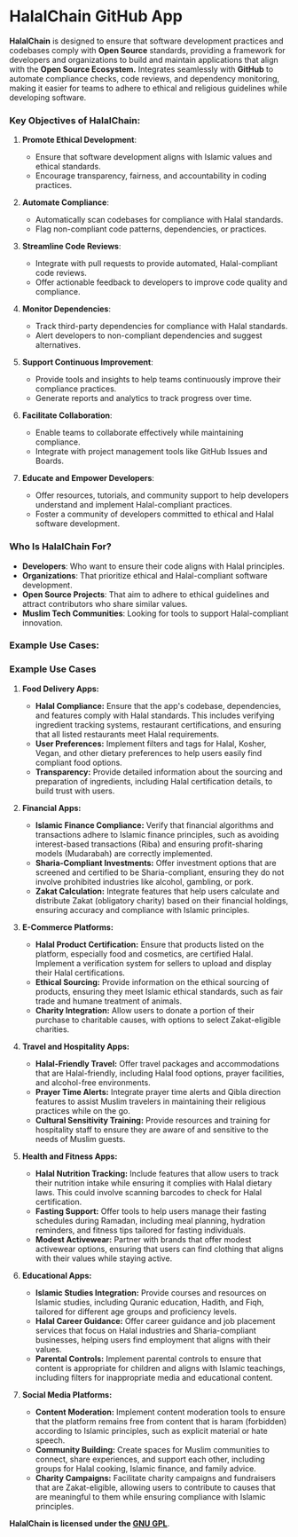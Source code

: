 # HalalChain GitHub App

**HalalChain** is designed to ensure that software development practices and codebases comply with **Open Source** standards, providing a framework for developers and organizations to build and maintain applications that align with the **Open Source Ecosystem.** Integrates seamlessly with **GitHub** to automate compliance checks, code reviews, and dependency monitoring, making it easier for teams to adhere to ethical and religious guidelines while developing software.

### Key Objectives of HalalChain:
1. **Promote Ethical Development**:
   - Ensure that software development aligns with Islamic values and ethical standards.
   - Encourage transparency, fairness, and accountability in coding practices.

2. **Automate Compliance**:
   - Automatically scan codebases for compliance with Halal standards.
   - Flag non-compliant code patterns, dependencies, or practices.

3. **Streamline Code Reviews**:
   - Integrate with pull requests to provide automated, Halal-compliant code reviews.
   - Offer actionable feedback to developers to improve code quality and compliance.

4. **Monitor Dependencies**:
   - Track third-party dependencies for compliance with Halal standards.
   - Alert developers to non-compliant dependencies and suggest alternatives.

5. **Support Continuous Improvement**:
   - Provide tools and insights to help teams continuously improve their compliance practices.
   - Generate reports and analytics to track progress over time.

6. **Facilitate Collaboration**:
   - Enable teams to collaborate effectively while maintaining compliance.
   - Integrate with project management tools like GitHub Issues and Boards.

7. **Educate and Empower Developers**:
   - Offer resources, tutorials, and community support to help developers understand and implement Halal-compliant practices.
   - Foster a community of developers committed to ethical and Halal software development.

### Who Is HalalChain For?
- **Developers**: Who want to ensure their code aligns with Halal principles.
- **Organizations**: That prioritize ethical and Halal-compliant software development.
- **Open Source Projects**: That aim to adhere to ethical guidelines and attract contributors who share similar values.
- **Muslim Tech Communities**: Looking for tools to support Halal-compliant innovation.

### Example Use Cases:
### Example Use Cases

1. **Food Delivery Apps:**
   - **Halal Compliance:** Ensure that the app's codebase, dependencies, and features comply with Halal standards. This includes verifying ingredient tracking systems, restaurant certifications, and ensuring that all listed restaurants meet Halal requirements.
   - **User Preferences:** Implement filters and tags for Halal, Kosher, Vegan, and other dietary preferences to help users easily find compliant food options.
   - **Transparency:** Provide detailed information about the sourcing and preparation of ingredients, including Halal certification details, to build trust with users.

2. **Financial Apps:**
   - **Islamic Finance Compliance:** Verify that financial algorithms and transactions adhere to Islamic finance principles, such as avoiding interest-based transactions (Riba) and ensuring profit-sharing models (Mudarabah) are correctly implemented.
   - **Sharia-Compliant Investments:** Offer investment options that are screened and certified to be Sharia-compliant, ensuring they do not involve prohibited industries like alcohol, gambling, or pork.
   - **Zakat Calculation:** Integrate features that help users calculate and distribute Zakat (obligatory charity) based on their financial holdings, ensuring accuracy and compliance with Islamic principles.

3. **E-Commerce Platforms:**
   - **Halal Product Certification:** Ensure that products listed on the platform, especially food and cosmetics, are certified Halal. Implement a verification system for sellers to upload and display their Halal certifications.
   - **Ethical Sourcing:** Provide information on the ethical sourcing of products, ensuring they meet Islamic ethical standards, such as fair trade and humane treatment of animals.
   - **Charity Integration:** Allow users to donate a portion of their purchase to charitable causes, with options to select Zakat-eligible charities.

4. **Travel and Hospitality Apps:**
   - **Halal-Friendly Travel:** Offer travel packages and accommodations that are Halal-friendly, including Halal food options, prayer facilities, and alcohol-free environments.
   - **Prayer Time Alerts:** Integrate prayer time alerts and Qibla direction features to assist Muslim travelers in maintaining their religious practices while on the go.
   - **Cultural Sensitivity Training:** Provide resources and training for hospitality staff to ensure they are aware of and sensitive to the needs of Muslim guests.

5. **Health and Fitness Apps:**
   - **Halal Nutrition Tracking:** Include features that allow users to track their nutrition intake while ensuring it complies with Halal dietary laws. This could involve scanning barcodes to check for Halal certification.
   - **Fasting Support:** Offer tools to help users manage their fasting schedules during Ramadan, including meal planning, hydration reminders, and fitness tips tailored for fasting individuals.
   - **Modest Activewear:** Partner with brands that offer modest activewear options, ensuring that users can find clothing that aligns with their values while staying active.

6. **Educational Apps:**
   - **Islamic Studies Integration:** Provide courses and resources on Islamic studies, including Quranic education, Hadith, and Fiqh, tailored for different age groups and proficiency levels.
   - **Halal Career Guidance:** Offer career guidance and job placement services that focus on Halal industries and Sharia-compliant businesses, helping users find employment that aligns with their values.
   - **Parental Controls:** Implement parental controls to ensure that content is appropriate for children and aligns with Islamic teachings, including filters for inappropriate media and educational content.

7. **Social Media Platforms:**
   - **Content Moderation:** Implement content moderation tools to ensure that the platform remains free from content that is haram (forbidden) according to Islamic principles, such as explicit material or hate speech.
   - **Community Building:** Create spaces for Muslim communities to connect, share experiences, and support each other, including groups for Halal cooking, Islamic finance, and family advice.
   - **Charity Campaigns:** Facilitate charity campaigns and fundraisers that are Zakat-eligible, allowing users to contribute to causes that are meaningful to them while ensuring compliance with Islamic principles.

**HalalChain is licensed under the [GNU GPL](LICENSE)**.



